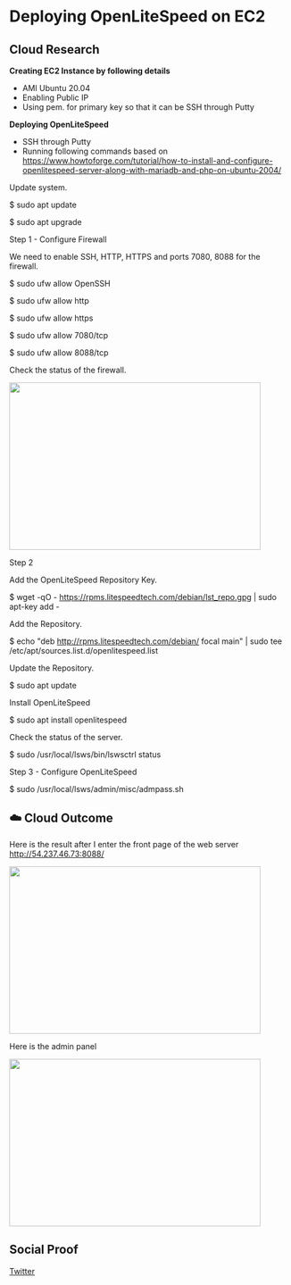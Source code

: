 

# Deploying OpenLiteSpeed on EC2

## Cloud Research

**Creating EC2 Instance by following details**
- AMI Ubuntu 20.04
- Enabling Public IP
- Using pem. for primary key so that it can be SSH through Putty

**Deploying OpenLiteSpeed**
- SSH through Putty
- Running following commands based on https://www.howtoforge.com/tutorial/how-to-install-and-configure-openlitespeed-server-along-with-mariadb-and-php-on-ubuntu-2004/

Update system.

$ sudo apt update

$ sudo apt upgrade

Step 1 - Configure Firewall

We need to enable SSH, HTTP, HTTPS and ports 7080, 8088 for the firewall.

$ sudo ufw allow OpenSSH

$ sudo ufw allow http

$ sudo ufw allow https

$ sudo ufw allow 7080/tcp

$ sudo ufw allow 8088/tcp

Check the status of the firewall.

<image src= https://user-images.githubusercontent.com/99172259/171991635-052aa205-8bbf-4c7a-bb20-43d0acdd42e0.png width="450" height="300" />

Step 2 

Add the OpenLiteSpeed Repository Key.

$ wget -qO - https://rpms.litespeedtech.com/debian/lst_repo.gpg | sudo apt-key add -

Add the Repository.

$ echo "deb http://rpms.litespeedtech.com/debian/ focal main" | sudo tee /etc/apt/sources.list.d/openlitespeed.list

Update the Repository.

$ sudo apt update

Install OpenLiteSpeed

$ sudo apt install openlitespeed

Check the status of the server.

$ sudo /usr/local/lsws/bin/lswsctrl status

Step 3 - Configure OpenLiteSpeed

$ sudo /usr/local/lsws/admin/misc/admpass.sh

## ☁️ Cloud Outcome

Here is the result after I enter the front page of the web server http://54.237.46.73:8088/

<img src= https://user-images.githubusercontent.com/99172259/171991824-10ab37cd-36c6-476f-93d4-346c6ad59861.png width="450" height="300" />

Here is the admin panel

<img src= https://user-images.githubusercontent.com/99172259/171991911-20cad3f2-dfba-4faf-8592-4839b2f099c4.png width="450" height="300" />


## Social Proof


[Twitter](https://twitter.com/JoeSeven08/status/1533008703850696704)
